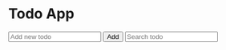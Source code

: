 <!DOCTYPE html>
<html lang="en">
<head>
  <meta charset="UTF-8">
  <meta name="viewport" content="width=device-width, initial-scale=1.0">
  <title>Todo App</title>
  <link rel="stylesheet" href="styles.css">
</head>
<body>
  <div class="container">
    <h1>Todo App</h1>
    <input type="text" id="todoInput" placeholder="Add new todo">
    <button onclick="addTodo()">Add</button>
    <input type="text" id="searchInput" placeholder="Search todo">
    <ul id="todoList"></ul>
  </div>
  <script src="script.js"></script>
</body>
</html>

